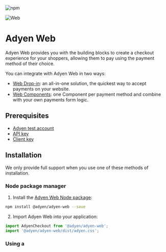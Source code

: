 ![npm](https://img.shields.io/npm/v/@adyen/adyen-web.svg)

![Web](https://user-images.githubusercontent.com/7724351/198588741-f522c3ed-ff3c-4f70-b8cb-8ff9e6d41cfa.png)

# Adyen Web

Adyen Web provides you with the building blocks to create a checkout experience for your shoppers, allowing them to pay using the payment method of their choice.

You can integrate with Adyen Web in two ways:
* [Web Drop-in](https://docs.adyen.com/online-payments/web-drop-in/): an all-in-one solution, the quickest way to accept payments on your website.
* [Web Components](https://docs.adyen.com/online-payments/web-components): one Component per payment method and combine with your own payments form logic.

## Prerequisites

* [Adyen test account](https://www.adyen.com/signup)
* [API key](https://docs.adyen.com/development-resources/how-to-get-the-api-key)
* [Client key](https://docs.adyen.com/development-resources/client-side-authentication#get-your-client-key)

## Installation

We only provide full support when you use one of these methods of installation.

### Node package manager

1. Install the [Adyen Web Node package](https://www.npmjs.com/package/@adyen/adyen-web):

  ```sh
  npm install @adyen/adyen-web --save
  ```

2. Import Adyen Web into your application:

  ```js
  import AdyenCheckout from '@adyen/adyen-web';
  import '@adyen/adyen-web/dist/adyen.css';
  ```

### Using a <script> tag

You can also import Adyen Web using a `<script>` tag, as shown in the [Web Components integration guide](https://docs.adyen.com/checkout/components-web#step-2-add-components).

## Development

Requirements:
- Node v18.18.0
- Yarn

To run the development environment:

1. Clone [this repository](https://github.com/Adyen/adyen-web).
2. Create a `.env` file on your project's root folder following the example in [`env.default`](env.default) and fill in the environment variables.
3. Install the dependencies by running:
  ```sh
  yarn install
  ```
4. If you are running the project by the first time, run the build script
  ```sh
  yarn build
  ```
5. Run the development environment, which starts a server listening on [http://localhost:3020](http://localhost:3020):
  ```sh
  yarn start
  ```

## Analytics and data tracking
Starting [v5.16.0](https://github.com/Adyen/adyen-web/releases/tag/v5.16.0) the Drop-in and Components integrations contain analytics and tracking features that are turned on by default. Find out more about [what we track and how you can control it](https://docs.adyen.com/online-payments/analytics-and-data-tracking).

## Contributing

We merge every pull request into the `main` branch. We aim to keep `main` in good shape, which allows us to release a new version whenever we need to.

Have a look at our [contributing guidelines](https://github.com/Adyen/.github/blob/master/CONTRIBUTING.md) to find out how to raise a pull request.

## See also

- [Why we open sourced Adyen Web](https://www.adyen.com/blog/why-we-opened-sourced-our-web-framework)
- [Complete documentation for Adyen Web](https://docs.adyen.com/checkout/)
- [API Explorer](https://docs.adyen.com/api-explorer/)
- [Example integrations](https://github.com/adyen-examples)
- [Adyen Components JS Sample Code](https://github.com/Adyen/adyen-components-js-sample-code)

## Support

If you have a feature request, or spotted a bug or a technical problem, [create an issue here](https://github.com/Adyen/adyen-web/issues/new/choose).

For other questions, [contact our support team](https://www.adyen.help/hc/en-us/requests/new).

## License

This repository is available under the [MIT license](LICENSE).
